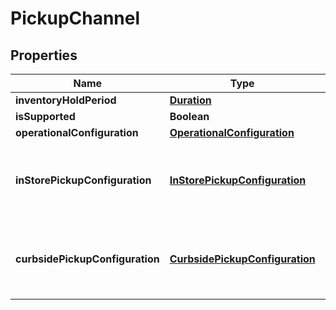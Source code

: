 
# PickupChannel

## Properties
Name | Type | Description | Notes
------------ | ------------- | ------------- | -------------
**inventoryHoldPeriod** | [**Duration**](Duration.md) |  |  [optional]
**isSupported** | **Boolean** |  |  [optional]
**operationalConfiguration** | [**OperationalConfiguration**](OperationalConfiguration.md) |  |  [optional]
**inStorePickupConfiguration** | [**InStorePickupConfiguration**](InStorePickupConfiguration.md) | The configuration for supporting in-store pickup. |  [optional]
**curbsidePickupConfiguration** | [**CurbsidePickupConfiguration**](CurbsidePickupConfiguration.md) | The configuration for supporting curbside pickup. |  [optional]



